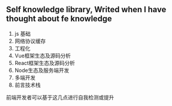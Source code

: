 ## Self knowledge library, Writed when I have thought about fe knowledge

1. js 基础
2. 网络协议缓存
3. 工程化
4. Vue框架生态及源码分析
5. React框架生态及源码分析
6. Node生态及服务端开发
7. 多端开发
8. 前言技术栈

前端开发者可以基于这几点进行自我检测或提升